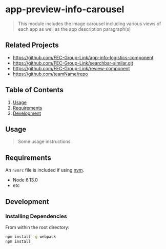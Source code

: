 # app-preview-info-carousel

> This module includes the image carousel including various views of each app as well as the app description paragraph(s)

## Related Projects

  - https://github.com/FEC-Group-Link/app-info-logistics-component
  - https://github.com/FEC-Group-Link/searchbar-similar.git
  - https://github.com/FEC-Group-Link/review-component
  - https://github.com/teamName/repo

## Table of Contents

1. [Usage](#Usage)
1. [Requirements](#requirements)
1. [Development](#development)

## Usage

> Some usage instructions

## Requirements

An `nvmrc` file is included if using [nvm](https://github.com/creationix/nvm).

- Node 6.13.0
- etc

## Development

### Installing Dependencies

From within the root directory:

```sh
npm install -g webpack
npm install
```
